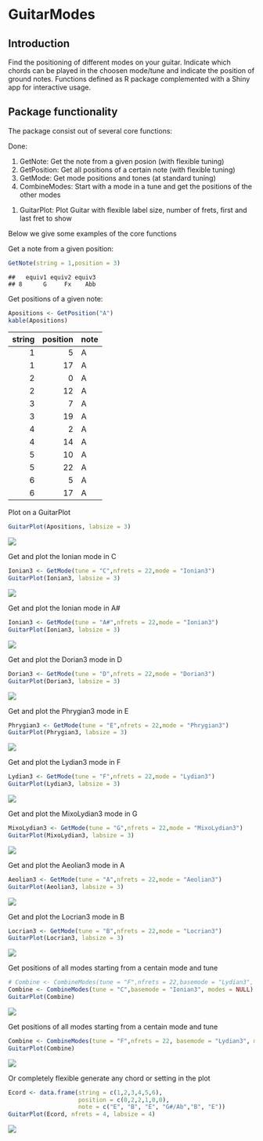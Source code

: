 GuitarModes
================

Introduction
------------

Find the positioning of different modes on your guitar. Indicate which chords can be played in the choosen mode/tune and indicate the position of ground notes. Functions defined as R package complemented with a Shiny app for interactive usage.

Package functionality
---------------------

The package consist out of several core functions:

Done:

1.  GetNote: Get the note from a given posion (with flexible tuning)
2.  GetPosition: Get all positions of a certain note (with flexible tuning)
3.  GetMode: Get mode positions and tones (at standard tuning)
4.  CombineModes: Start with a mode in a tune and get the positions of the other modes

<!-- -->

1.  GuitarPlot: Plot Guitar with flexible label size, number of frets, first and last fret to show

Below we give some examples of the core functions

Get a note from a given position:

``` r
GetNote(string = 1,position = 3)
```

    ##   equiv1 equiv2 equiv3
    ## 8      G     Fx    Abb

Get positions of a given note:

``` r
Apositions <- GetPosition("A")
kable(Apositions)
```

|  string|  position| note |
|-------:|---------:|:-----|
|       1|         5| A    |
|       1|        17| A    |
|       2|         0| A    |
|       2|        12| A    |
|       3|         7| A    |
|       3|        19| A    |
|       4|         2| A    |
|       4|        14| A    |
|       5|        10| A    |
|       5|        22| A    |
|       6|         5| A    |
|       6|        17| A    |

Plot on a GuitarPlot

``` r
GuitarPlot(Apositions, labsize = 3)
```

![](README_files/figure-markdown_github/unnamed-chunk-3-1.png)

Get and plot the Ionian mode in C

``` r
Ionian3 <- GetMode(tune = "C",nfrets = 22,mode = "Ionian3")
GuitarPlot(Ionian3, labsize = 3)
```

![](README_files/figure-markdown_github/unnamed-chunk-4-1.png)

Get and plot the Ionian mode in A\#

``` r
Ionian3 <- GetMode(tune = "A#",nfrets = 22,mode = "Ionian3")
GuitarPlot(Ionian3, labsize = 3)
```

![](README_files/figure-markdown_github/unnamed-chunk-5-1.png)

Get and plot the Dorian3 mode in D

``` r
Dorian3 <- GetMode(tune = "D",nfrets = 22,mode = "Dorian3")
GuitarPlot(Dorian3, labsize = 3)
```

![](README_files/figure-markdown_github/unnamed-chunk-6-1.png)

Get and plot the Phrygian3 mode in E

``` r
Phrygian3 <- GetMode(tune = "E",nfrets = 22,mode = "Phrygian3")
GuitarPlot(Phrygian3, labsize = 3)
```

![](README_files/figure-markdown_github/unnamed-chunk-7-1.png)

Get and plot the Lydian3 mode in F

``` r
Lydian3 <- GetMode(tune = "F",nfrets = 22,mode = "Lydian3")
GuitarPlot(Lydian3, labsize = 3)
```

![](README_files/figure-markdown_github/unnamed-chunk-8-1.png)

Get and plot the MixoLydian3 mode in G

``` r
MixoLydian3 <- GetMode(tune = "G",nfrets = 22,mode = "MixoLydian3")
GuitarPlot(MixoLydian3, labsize = 3)
```

![](README_files/figure-markdown_github/unnamed-chunk-9-1.png)

Get and plot the Aeolian3 mode in A

``` r
Aeolian3 <- GetMode(tune = "A",nfrets = 22,mode = "Aeolian3")
GuitarPlot(Aeolian3, labsize = 3)
```

![](README_files/figure-markdown_github/unnamed-chunk-10-1.png)

Get and plot the Locrian3 mode in B

``` r
Locrian3 <- GetMode(tune = "B",nfrets = 22,mode = "Locrian3")
GuitarPlot(Locrian3, labsize = 3)
```

![](README_files/figure-markdown_github/unnamed-chunk-11-1.png)

Get positions of all modes starting from a centain mode and tune

``` r
# Combine <- CombineModes(tune = "F",nfrets = 22,basemode = "Lydian3", modes = c("Ionian3"))
Combine <- CombineModes(tune = "C",basemode = "Ionian3", modes = NULL)
GuitarPlot(Combine)
```

![](README_files/figure-markdown_github/unnamed-chunk-12-1.png)

Get positions of all modes starting from a centain mode and tune

``` r
Combine <- CombineModes(tune = "F",nfrets = 22, basemode = "Lydian3", modes = c("Ionian3"))
GuitarPlot(Combine)
```

![](README_files/figure-markdown_github/unnamed-chunk-13-1.png)

Or completely flexible generate any chord or setting in the plot

``` r
Ecord <- data.frame(string = c(1,2,3,4,5,6), 
                    position = c(0,2,2,1,0,0), 
                    note = c("E", "B", "E", "G#/Ab","B", "E"))
GuitarPlot(Ecord, nfrets = 4, labsize = 4)
```

![](README_files/figure-markdown_github/unnamed-chunk-14-1.png)
